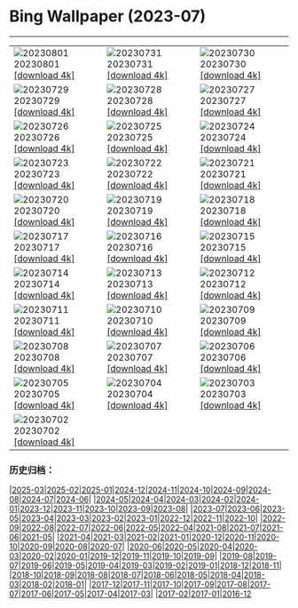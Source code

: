 # Bing Wallpaper (2023-07)
**************

<table><tr><td><img class="wallpaper" src="https://www.bing.com/th?id=OHR.RockHouse_EN-CA8158146840_1920x1080.jpg" alt="20230801"> 20230801 <a class="wallpaper_link" href="https://www.bing.com/th?id=OHR.RockHouse_EN-CA8158146840_UHD.jpg">[download 4k]</a></td><td><img class="wallpaper" src="https://www.bing.com/th?id=OHR.PalouseHills_EN-CA7890546720_1920x1080.jpg" alt="20230731"> 20230731 <a class="wallpaper_link" href="https://www.bing.com/th?id=OHR.PalouseHills_EN-CA7890546720_UHD.jpg">[download 4k]</a></td><td><img class="wallpaper" src="https://www.bing.com/th?id=OHR.TigerIndia_EN-CA7357427404_1920x1080.jpg" alt="20230730"> 20230730 <a class="wallpaper_link" href="https://www.bing.com/th?id=OHR.TigerIndia_EN-CA7357427404_UHD.jpg">[download 4k]</a></td></tr><tr><td><img class="wallpaper" src="https://www.bing.com/th?id=OHR.SanBlasIslands_EN-CA7027911933_1920x1080.jpg" alt="20230729"> 20230729 <a class="wallpaper_link" href="https://www.bing.com/th?id=OHR.SanBlasIslands_EN-CA7027911933_UHD.jpg">[download 4k]</a></td><td><img class="wallpaper" src="https://www.bing.com/th?id=OHR.ParisLouvre_EN-CA0475726527_1920x1080.jpg" alt="20230728"> 20230728 <a class="wallpaper_link" href="https://www.bing.com/th?id=OHR.ParisLouvre_EN-CA0475726527_UHD.jpg">[download 4k]</a></td><td><img class="wallpaper" src="https://www.bing.com/th?id=OHR.MangrovePark_EN-CA8930885606_1920x1080.jpg" alt="20230727"> 20230727 <a class="wallpaper_link" href="https://www.bing.com/th?id=OHR.MangrovePark_EN-CA8930885606_UHD.jpg">[download 4k]</a></td></tr><tr><td><img class="wallpaper" src="https://www.bing.com/th?id=OHR.LasLagunas_EN-CA3169197805_1920x1080.jpg" alt="20230726"> 20230726 <a class="wallpaper_link" href="https://www.bing.com/th?id=OHR.LasLagunas_EN-CA3169197805_UHD.jpg">[download 4k]</a></td><td><img class="wallpaper" src="https://www.bing.com/th?id=OHR.ZebraCousins_EN-CA7365011732_1920x1080.jpg" alt="20230725"> 20230725 <a class="wallpaper_link" href="https://www.bing.com/th?id=OHR.ZebraCousins_EN-CA7365011732_UHD.jpg">[download 4k]</a></td><td><img class="wallpaper" src="https://www.bing.com/th?id=OHR.CalgaryCentralLibrary_EN-CA0835286541_1920x1080.jpg" alt="20230724"> 20230724 <a class="wallpaper_link" href="https://www.bing.com/th?id=OHR.CalgaryCentralLibrary_EN-CA0835286541_UHD.jpg">[download 4k]</a></td></tr><tr><td><img class="wallpaper" src="https://www.bing.com/th?id=OHR.HammockDay_EN-CA5490091485_1920x1080.jpg" alt="20230723"> 20230723 <a class="wallpaper_link" href="https://www.bing.com/th?id=OHR.HammockDay_EN-CA5490091485_UHD.jpg">[download 4k]</a></td><td><img class="wallpaper" src="https://www.bing.com/th?id=OHR.BridgeNorway_EN-CA4942449950_1920x1080.jpg" alt="20230722"> 20230722 <a class="wallpaper_link" href="https://www.bing.com/th?id=OHR.BridgeNorway_EN-CA4942449950_UHD.jpg">[download 4k]</a></td><td><img class="wallpaper" src="https://www.bing.com/th?id=OHR.MoonDayArtemis_EN-CA4419984054_1920x1080.jpg" alt="20230721"> 20230721 <a class="wallpaper_link" href="https://www.bing.com/th?id=OHR.MoonDayArtemis_EN-CA4419984054_UHD.jpg">[download 4k]</a></td></tr><tr><td><img class="wallpaper" src="https://www.bing.com/th?id=OHR.CrescentLake_EN-CA3538494333_1920x1080.jpg" alt="20230720"> 20230720 <a class="wallpaper_link" href="https://www.bing.com/th?id=OHR.CrescentLake_EN-CA3538494333_UHD.jpg">[download 4k]</a></td><td><img class="wallpaper" src="https://www.bing.com/th?id=OHR.BucerosBicornis_EN-CA2263111150_1920x1080.jpg" alt="20230719"> 20230719 <a class="wallpaper_link" href="https://www.bing.com/th?id=OHR.BucerosBicornis_EN-CA2263111150_UHD.jpg">[download 4k]</a></td><td><img class="wallpaper" src="https://www.bing.com/th?id=OHR.CavanCastle_EN-CA1658462217_1920x1080.jpg" alt="20230718"> 20230718 <a class="wallpaper_link" href="https://www.bing.com/th?id=OHR.CavanCastle_EN-CA1658462217_UHD.jpg">[download 4k]</a></td></tr><tr><td><img class="wallpaper" src="https://www.bing.com/th?id=OHR.BearHoleBrook_EN-CA1219261107_1920x1080.jpg" alt="20230717"> 20230717 <a class="wallpaper_link" href="https://www.bing.com/th?id=OHR.BearHoleBrook_EN-CA1219261107_UHD.jpg">[download 4k]</a></td><td><img class="wallpaper" src="https://www.bing.com/th?id=OHR.CastelmazzanoSunrise_EN-CA0793950013_1920x1080.jpg" alt="20230716"> 20230716 <a class="wallpaper_link" href="https://www.bing.com/th?id=OHR.CastelmazzanoSunrise_EN-CA0793950013_UHD.jpg">[download 4k]</a></td><td><img class="wallpaper" src="https://www.bing.com/th?id=OHR.BlacktipSharks_EN-CA0142331117_1920x1080.jpg" alt="20230715"> 20230715 <a class="wallpaper_link" href="https://www.bing.com/th?id=OHR.BlacktipSharks_EN-CA0142331117_UHD.jpg">[download 4k]</a></td></tr><tr><td><img class="wallpaper" src="https://www.bing.com/th?id=OHR.ZhangyeGeopark_EN-CA4785678107_1920x1080.jpg" alt="20230714"> 20230714 <a class="wallpaper_link" href="https://www.bing.com/th?id=OHR.ZhangyeGeopark_EN-CA4785678107_UHD.jpg">[download 4k]</a></td><td><img class="wallpaper" src="https://www.bing.com/th?id=OHR.NakupendaBeach_EN-CA4586255902_1920x1080.jpg" alt="20230713"> 20230713 <a class="wallpaper_link" href="https://www.bing.com/th?id=OHR.NakupendaBeach_EN-CA4586255902_UHD.jpg">[download 4k]</a></td><td><img class="wallpaper" src="https://www.bing.com/th?id=OHR.WorldPopDay_EN-CA4318627098_1920x1080.jpg" alt="20230712"> 20230712 <a class="wallpaper_link" href="https://www.bing.com/th?id=OHR.WorldPopDay_EN-CA4318627098_UHD.jpg">[download 4k]</a></td></tr><tr><td><img class="wallpaper" src="https://www.bing.com/th?id=OHR.SomersetLavender_EN-CA8462640493_1920x1080.jpg" alt="20230711"> 20230711 <a class="wallpaper_link" href="https://www.bing.com/th?id=OHR.SomersetLavender_EN-CA8462640493_UHD.jpg">[download 4k]</a></td><td><img class="wallpaper" src="https://www.bing.com/th?id=OHR.MoselleRiver_EN-CA3634723915_1920x1080.jpg" alt="20230710"> 20230710 <a class="wallpaper_link" href="https://www.bing.com/th?id=OHR.MoselleRiver_EN-CA3634723915_UHD.jpg">[download 4k]</a></td><td><img class="wallpaper" src="https://www.bing.com/th?id=OHR.CooperChapel_EN-CA3334907067_1920x1080.jpg" alt="20230709"> 20230709 <a class="wallpaper_link" href="https://www.bing.com/th?id=OHR.CooperChapel_EN-CA3334907067_UHD.jpg">[download 4k]</a></td></tr><tr><td><img class="wallpaper" src="https://www.bing.com/th?id=OHR.CocoaPods_EN-CA3111158320_1920x1080.jpg" alt="20230708"> 20230708 <a class="wallpaper_link" href="https://www.bing.com/th?id=OHR.CocoaPods_EN-CA3111158320_UHD.jpg">[download 4k]</a></td><td><img class="wallpaper" src="https://www.bing.com/th?id=OHR.KissingPenguins_EN-CA8280296959_1920x1080.jpg" alt="20230707"> 20230707 <a class="wallpaper_link" href="https://www.bing.com/th?id=OHR.KissingPenguins_EN-CA8280296959_UHD.jpg">[download 4k]</a></td><td><img class="wallpaper" src="https://www.bing.com/th?id=OHR.CorfuBeach_EN-CA2461534205_1920x1080.jpg" alt="20230706"> 20230706 <a class="wallpaper_link" href="https://www.bing.com/th?id=OHR.CorfuBeach_EN-CA2461534205_UHD.jpg">[download 4k]</a></td></tr><tr><td><img class="wallpaper" src="https://www.bing.com/th?id=OHR.GrasslandsNationalParkSaskachewan_EN-CA2185760650_1920x1080.jpg" alt="20230705"> 20230705 <a class="wallpaper_link" href="https://www.bing.com/th?id=OHR.GrasslandsNationalParkSaskachewan_EN-CA2185760650_UHD.jpg">[download 4k]</a></td><td><img class="wallpaper" src="https://www.bing.com/th?id=OHR.CoyoteBanff_EN-CA7644442660_1920x1080.jpg" alt="20230704"> 20230704 <a class="wallpaper_link" href="https://www.bing.com/th?id=OHR.CoyoteBanff_EN-CA7644442660_UHD.jpg">[download 4k]</a></td><td><img class="wallpaper" src="https://www.bing.com/th?id=OHR.HalfwayBoats_EN-CA7959103505_1920x1080.jpg" alt="20230703"> 20230703 <a class="wallpaper_link" href="https://www.bing.com/th?id=OHR.HalfwayBoats_EN-CA7959103505_UHD.jpg">[download 4k]</a></td></tr><tr><td><img class="wallpaper" src="https://www.bing.com/th?id=OHR.CanadaDay_EN-CA1530076015_1920x1080.jpg" alt="20230702"> 20230702 <a class="wallpaper_link" href="https://www.bing.com/th?id=OHR.CanadaDay_EN-CA1530076015_UHD.jpg">[download 4k]</a></td><td></td><td></td></tr></table>

### 历史归档：

|[2025-03](/../2025-03/2025-03.md)|[2025-02](/../2025-02/2025-02.md)|[2025-01](/../2025-01/2025-01.md)|[2024-12](/../2024-12/2024-12.md)|[2024-11](/../2024-11/2024-11.md)|[2024-10](/../2024-10/2024-10.md)|[2024-09](/../2024-09/2024-09.md)|[2024-08](/../2024-08/2024-08.md)|[2024-07](/../2024-07/2024-07.md)|[2024-06](/../2024-06/2024-06.md)|
|[2024-05](/../2024-05/2024-05.md)|[2024-04](/../2024-04/2024-04.md)|[2024-03](/../2024-03/2024-03.md)|[2024-02](/../2024-02/2024-02.md)|[2024-01](/../2024-01/2024-01.md)|[2023-12](/../2023-12/2023-12.md)|[2023-11](/../2023-11/2023-11.md)|[2023-10](/../2023-10/2023-10.md)|[2023-09](/../2023-09/2023-09.md)|[2023-08](/../2023-08/2023-08.md)|
|[2023-07](/2023-07.md)|[2023-06](/../2023-06/2023-06.md)|[2023-05](/../2023-05/2023-05.md)|[2023-04](/../2023-04/2023-04.md)|[2023-03](/../2023-03/2023-03.md)|[2023-02](/../2023-02/2023-02.md)|[2023-01](/../2023-01/2023-01.md)|[2022-12](/../2022-12/2022-12.md)|[2022-11](/../2022-11/2022-11.md)|[2022-10](/../2022-10/2022-10.md)|
|[2022-09](/../2022-09/2022-09.md)|[2022-08](/../2022-08/2022-08.md)|[2022-07](/../2022-07/2022-07.md)|[2022-06](/../2022-06/2022-06.md)|[2022-05](/../2022-05/2022-05.md)|[2022-04](/../2022-04/2022-04.md)|[2021-08](/../2021-08/2021-08.md)|[2021-07](/../2021-07/2021-07.md)|[2021-06](/../2021-06/2021-06.md)|[2021-05](/../2021-05/2021-05.md)|
|[2021-04](/../2021-04/2021-04.md)|[2021-03](/../2021-03/2021-03.md)|[2021-02](/../2021-02/2021-02.md)|[2021-01](/../2021-01/2021-01.md)|[2020-12](/../2020-12/2020-12.md)|[2020-11](/../2020-11/2020-11.md)|[2020-10](/../2020-10/2020-10.md)|[2020-09](/../2020-09/2020-09.md)|[2020-08](/../2020-08/2020-08.md)|[2020-07](/../2020-07/2020-07.md)|
|[2020-06](/../2020-06/2020-06.md)|[2020-05](/../2020-05/2020-05.md)|[2020-04](/../2020-04/2020-04.md)|[2020-03](/../2020-03/2020-03.md)|[2020-02](/../2020-02/2020-02.md)|[2020-01](/../2020-01/2020-01.md)|[2019-12](/../2019-12/2019-12.md)|[2019-11](/../2019-11/2019-11.md)|[2019-10](/../2019-10/2019-10.md)|[2019-09](/../2019-09/2019-09.md)|
|[2019-08](/../2019-08/2019-08.md)|[2019-07](/../2019-07/2019-07.md)|[2019-06](/../2019-06/2019-06.md)|[2019-05](/../2019-05/2019-05.md)|[2019-04](/../2019-04/2019-04.md)|[2019-03](/../2019-03/2019-03.md)|[2019-02](/../2019-02/2019-02.md)|[2019-01](/../2019-01/2019-01.md)|[2018-12](/../2018-12/2018-12.md)|[2018-11](/../2018-11/2018-11.md)|
|[2018-10](/../2018-10/2018-10.md)|[2018-09](/../2018-09/2018-09.md)|[2018-08](/../2018-08/2018-08.md)|[2018-07](/../2018-07/2018-07.md)|[2018-06](/../2018-06/2018-06.md)|[2018-05](/../2018-05/2018-05.md)|[2018-04](/../2018-04/2018-04.md)|[2018-03](/../2018-03/2018-03.md)|[2018-02](/../2018-02/2018-02.md)|[2018-01](/../2018-01/2018-01.md)|
|[2017-12](/../2017-12/2017-12.md)|[2017-11](/../2017-11/2017-11.md)|[2017-10](/../2017-10/2017-10.md)|[2017-09](/../2017-09/2017-09.md)|[2017-08](/../2017-08/2017-08.md)|[2017-07](/../2017-07/2017-07.md)|[2017-06](/../2017-06/2017-06.md)|[2017-05](/../2017-05/2017-05.md)|[2017-04](/../2017-04/2017-04.md)|[2017-03](/../2017-03/2017-03.md)|
|[2017-02](/../2017-02/2017-02.md)|[2017-01](/../2017-01/2017-01.md)|[2016-12](/../2016-12/2016-12.md)